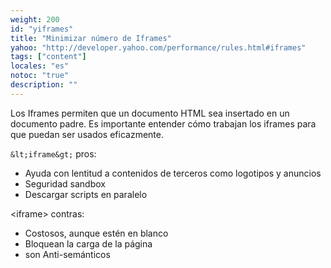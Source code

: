 ```yaml
---
weight: 200
id: "yiframes"
title: "Minimizar número de Iframes"
yahoo: "http://developer.yahoo.com/performance/rules.html#iframes"
tags: ["content"]
locales: "es"
notoc: "true"
description: ""
---
```


Los Iframes permiten que un documento HTML sea insertado en un documento padre. Es importante entender cómo trabajan los iframes para que puedan ser usados eficazmente.

`&lt;iframe&gt;` pros:

-   Ayuda con lentitud a contenidos de terceros como logotipos y anuncios
-   Seguridad sandbox
-   Descargar scripts en paralelo

&lt;iframe&gt; contras:

- Costosos, aunque estén en blanco
- Bloquean la carga de la página
- son Anti-semánticos

